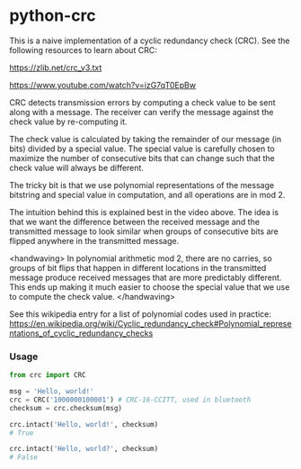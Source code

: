 # python-crc

This is a naive implementation of a cyclic redundancy check (CRC). See the following resources to learn about CRC:

https://zlib.net/crc_v3.txt

https://www.youtube.com/watch?v=izG7qT0EpBw

CRC detects transmission errors by computing a check value to be sent along with a message. The receiver can verify the message against the check value by re-computing it.

The check value is calculated by taking the remainder of our message (in bits) divided by a special value. The special value is carefully chosen to maximize the number of consecutive bits that can change such that the check value will always be different.   

The tricky bit is that we use polynomial representations of the message bitstring and special value in computation, and all operations are in mod 2. 

The intuition behind this is explained best in the video above. The idea is that we want the difference between the received message and the transmitted message to look similar when groups of consecutive bits are flipped anywhere in the transmitted message. 

\<handwaving\> In polynomial arithmetic mod 2, there are no carries, so groups of bit flips that happen in different locations in the transmitted message produce received messages that are more predictably different. This ends up making it much easier to choose the special value that we use to compute the check value. \</handwaving\>

See this wikipedia entry for a list of polynomial codes used in practice: https://en.wikipedia.org/wiki/Cyclic_redundancy_check#Polynomial_representations_of_cyclic_redundancy_checks

### Usage

```python
from crc import CRC

msg = 'Hello, world!'
crc = CRC('1000000100001') # CRC-16-CCITT, used in bluetooth
checksum = crc.checksum(msg)
```

```python
crc.intact('Hello, world!', checksum)
# True
```

```python
crc.intact('Hello, world?', checksum)
# False
```
